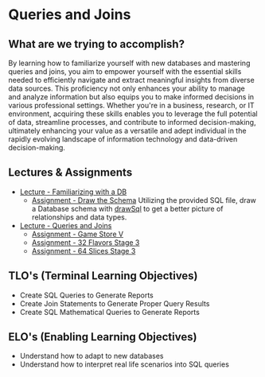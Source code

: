 # Queries and Joins

## What are we trying to accomplish?

By learning how to familiarize yourself with new databases and mastering queries and joins, you aim to empower yourself with the essential skills needed to efficiently navigate and extract meaningful insights from diverse data sources. This proficiency not only enhances your ability to manage and analyze information but also equips you to make informed decisions in various professional settings. Whether you're in a business, research, or IT environment, acquiring these skills enables you to leverage the full potential of data, streamline processes, and contribute to informed decision-making, ultimately enhancing your value as a versatile and adept individual in the rapidly evolving landscape of information technology and data-driven decision-making.

## Lectures & Assignments

- [Lecture - Familiarizing with a DB](./1-familiarize-db.md)
  - [Assignment - Draw the Schema](.) Utilizing the provided SQL file, draw a Database schema with [drawSql](https://drawsql.app/) to get a better picture of relationships and data types.
- [Lecture - Queries and Joins](./2-queries-joins)
  - [Assignment - Game Store V](https://github.com/Code-Platoon-Assignments/game-store-v)
  - [Assignment - 32 Flavors Stage 3](https://github.com/Code-Platoon-Assignments/sql-32-flavors-1/blob/main/README.md#stage-3)
  - [Assignment - 64 Slices Stage 3](https://github.com/Code-Platoon-Assignments/sql-64-slices-1/blob/main/README.md#stage-3)

## TLO's (Terminal Learning Objectives)

- Create SQL Queries to Generate Reports
- Create Join Statements to Generate Proper Query Results
- Create SQL Mathematical Queries to Generate Reports

## ELO's (Enabling Learning Objectives)

- Understand how to adapt to new databases
- Understand how to interpret real life scenarios into SQL queries
